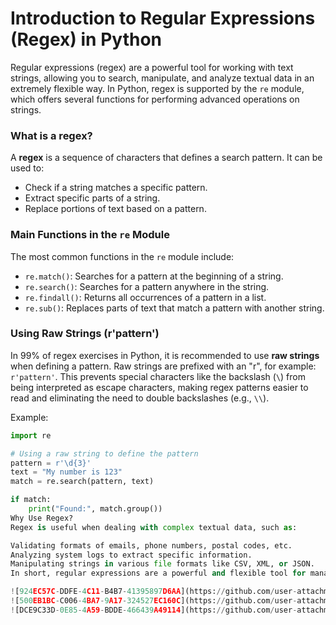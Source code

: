 # Introduction to Regular Expressions (Regex) in Python

Regular expressions (regex) are a powerful tool for working with text strings, allowing you to search, manipulate, and analyze textual data in an extremely flexible way. In Python, regex is supported by the `re` module, which offers several functions for performing advanced operations on strings.

### What is a regex?

A **regex** is a sequence of characters that defines a search pattern. It can be used to:
- Check if a string matches a specific pattern.
- Extract specific parts of a string.
- Replace portions of text based on a pattern.

### Main Functions in the `re` Module

The most common functions in the `re` module include:
- `re.match()`: Searches for a pattern at the beginning of a string.
- `re.search()`: Searches for a pattern anywhere in the string.
- `re.findall()`: Returns all occurrences of a pattern in a list.
- `re.sub()`: Replaces parts of text that match a pattern with another string.

### Using Raw Strings (r'pattern')

In 99% of regex exercises in Python, it is recommended to use **raw strings** when defining a pattern. Raw strings are prefixed with an "r", for example: `r'pattern'`. This prevents special characters like the backslash (`\`) from being interpreted as escape characters, making regex patterns easier to read and eliminating the need to double backslashes (e.g., `\\`).

Example:
```python
import re

# Using a raw string to define the pattern
pattern = r'\d{3}'
text = "My number is 123"
match = re.search(pattern, text)

if match:
    print("Found:", match.group())
Why Use Regex?
Regex is useful when dealing with complex textual data, such as:

Validating formats of emails, phone numbers, postal codes, etc.
Analyzing system logs to extract specific information.
Manipulating strings in various file formats like CSV, XML, or JSON.
In short, regular expressions are a powerful and flexible tool for managing textual data in Python.

![924EC57C-DDFE-4C11-B4B7-41395897D6AA](https://github.com/user-attachments/assets/f3470295-147c-4bdf-858c-9d0b0dd6f65f)
![500EB1BC-C006-4BA7-9A17-324527EC160C](https://github.com/user-attachments/assets/b70664dc-9117-4ee8-9017-618076e7a65d)
![DCE9C33D-0E85-4A59-BDDE-466439A49114](https://github.com/user-attachments/assets/daee0ec6-ae10-45e5-b455-adcc0c38ea1c)
